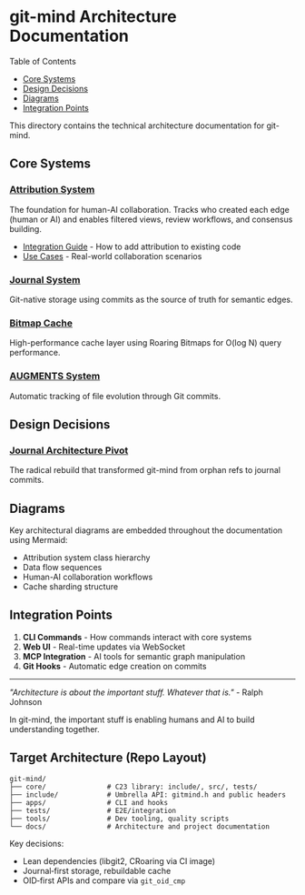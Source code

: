 <!-- SPDX-License-Identifier: LicenseRef-MIND-UCAL-1.0 -->
<!-- © 2025 J. Kirby Ross / Neuroglyph Collective -->

# git-mind Architecture Documentation

Table of Contents

- [Core Systems](#core-systems)
- [Design Decisions](#design-decisions)
- [Diagrams](#diagrams)
- [Integration Points](#integration-points)

This directory contains the technical architecture documentation for git-mind.

## Core Systems

### [Attribution System](attribution-system.md)

The foundation for human-AI collaboration. Tracks who created each edge (human or AI) and enables filtered views, review workflows, and consensus building.

- [Integration Guide](attribution-integration-guide.md) - How to add attribution to existing code
- [Use Cases](attribution-use-cases.md) - Real-world collaboration scenarios

### [Journal System](journal-architecture-pivot.md)

Git-native storage using commits as the source of truth for semantic edges.

### [Bitmap Cache](bitmap-cache-design.md)

High-performance cache layer using Roaring Bitmaps for O(log N) query performance.

### [AUGMENTS System](augments-system.md)

Automatic tracking of file evolution through Git commits.

## Design Decisions

### [Journal Architecture Pivot](journal-architecture-pivot.md)

The radical rebuild that transformed git-mind from orphan refs to journal commits.

## Diagrams

Key architectural diagrams are embedded throughout the documentation using Mermaid:

- Attribution system class hierarchy
- Data flow sequences
- Human-AI collaboration workflows
- Cache sharding structure

## Integration Points

1. __CLI Commands__ - How commands interact with core systems
2. __Web UI__ - Real-time updates via WebSocket
3. __MCP Integration__ - AI tools for semantic graph manipulation
4. __Git Hooks__ - Automatic edge creation on commits

---

_"Architecture is about the important stuff. Whatever that is."_ - Ralph Johnson

In git-mind, the important stuff is enabling humans and AI to build understanding together.

## Target Architecture (Repo Layout)

```
git-mind/
├── core/               # C23 library: include/, src/, tests/
├── include/            # Umbrella API: gitmind.h and public headers
├── apps/               # CLI and hooks
├── tests/              # E2E/integration
├── tools/              # Dev tooling, quality scripts
└── docs/               # Architecture and project documentation
```

Key decisions:

- Lean dependencies (libgit2, CRoaring via CI image)
- Journal‑first storage, rebuildable cache
- OID‑first APIs and compare via `git_oid_cmp`
